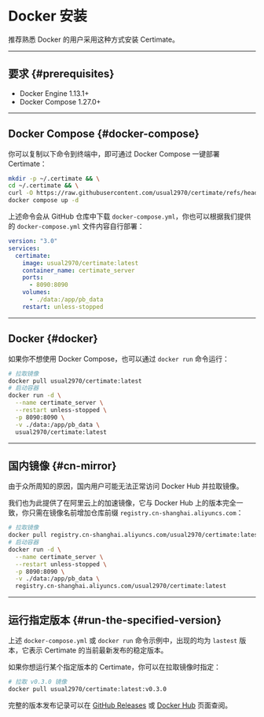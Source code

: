 ﻿# Docker 安装

推荐熟悉 Docker 的用户采用这种方式安装 Certimate。

---

## 要求 {#prerequisites}

- Docker Engine 1.13.1+
- Docker Compose 1.27.0+

---

## Docker Compose {#docker-compose}

你可以复制以下命令到终端中，即可通过 Docker Compose 一键部署 Certimate：

```bash
mkdir -p ~/.certimate && \
cd ~/.certimate && \
curl -O https://raw.githubusercontent.com/usual2970/certimate/refs/heads/main/docker/docker-compose.yml && \
docker compose up -d
```

上述命令会从 GitHub 仓库中下载 `docker-compose.yml`，你也可以根据我们提供的 `docker-compose.yml` 文件内容自行部署：

```yaml showLineNumbers
version: "3.0"
services:
  certimate:
    image: usual2970/certimate:latest
    container_name: certimate_server
    ports:
      - 8090:8090
    volumes:
      - ./data:/app/pb_data
    restart: unless-stopped
```

---

## Docker {#docker}

如果你不想使用 Docker Compose，也可以通过 `docker run` 命令运行：

```bash
# 拉取镜像
docker pull usual2970/certimate:latest
# 启动容器
docker run -d \
  --name certimate_server \
  --restart unless-stopped \
  -p 8090:8090 \
  -v ./data:/app/pb_data \
  usual2970/certimate:latest
```

---

## 国内镜像 {#cn-mirror}

由于众所周知的原因，国内用户可能无法正常访问 Docker Hub 并拉取镜像。

我们也为此提供了在阿里云上的加速镜像，它与 Docker Hub 上的版本完全一致，你只需在镜像名前增加仓库前缀 `registry.cn-shanghai.aliyuncs.com`：

```bash
# 拉取镜像
docker pull registry.cn-shanghai.aliyuncs.com/usual2970/certimate:latest
# 启动容器
docker run -d \
  --name certimate_server \
  --restart unless-stopped \
  -p 8090:8090 \
  -v ./data:/app/pb_data \
  registry.cn-shanghai.aliyuncs.com/usual2970/certimate:latest
```

---

## 运行指定版本 {#run-the-specified-version}

上述 `docker-compose.yml` 或 `docker run` 命令示例中，出现的均为 `lastest` 版本，它表示 Certimate 的当前最新发布的稳定版本。

如果你想运行某个指定版本的 Certimate，你可以在拉取镜像时指定：

```bash
# 拉取 v0.3.0 镜像
docker pull usual2970/certimate:latest:v0.3.0
```

完整的版本发布记录可以在 [GitHub Releases](https://github.com/usual2970/certimate/releases) 或 [Docker Hub](https://hub.docker.com/r/usual2970/certimate/tags) 页面查阅。
